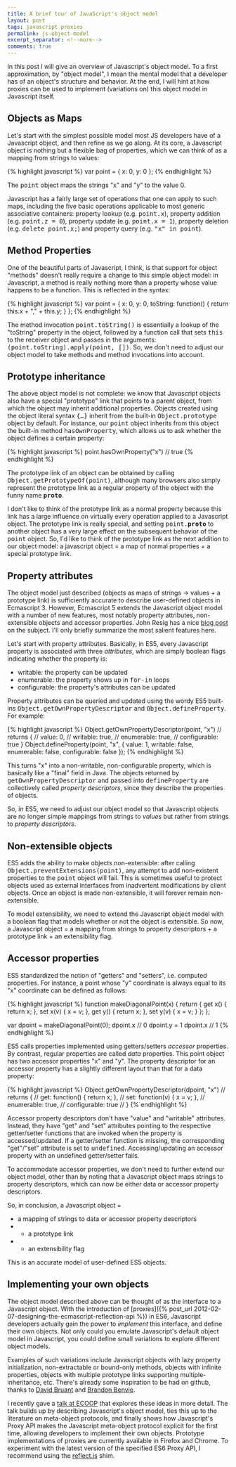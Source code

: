 ```yaml
---
title: A brief tour of JavaScript's object model
layout: post
tags: javascript proxies
permalink: js-object-model
excerpt_separator: <!--more-->
comments: true
---
```

In this post I will give an overview of Javascript's object model. To a first approximation, by "object model", I mean the mental model that a developer has of an object's structure and behavior. At the end, I will hint at how proxies can be used to implement (variations on) this object model in Javascript itself.

<!--more-->

## Objects as Maps

Let's start with the simplest possible model most JS developers have of a Javascript object, and then refine as we go along. At its core, a Javascript object is nothing but a flexible bag of properties, which we can think of as a mapping from strings to values:

{% highlight javascript %}
var point = {
  x: 0,
  y: 0
};
{% endhighlight %}

The <tt>point</tt> object maps the strings "x" and "y" to the value 0.

Javascript has a fairly large set of operations that one can apply to such maps, including the five basic operations applicable to most generic associative containers: property lookup (e.g. <tt>point.x</tt>), property addition (e.g. <tt>point.z = 0</tt>), property update (e.g. <tt>point.x = 1</tt>), property deletion (e.g. <tt>delete point.x;</tt>) and property query (e.g. <tt>"x" in point</tt>).

## Method Properties

One of the beautiful parts of Javascript, I think, is that support for object "methods" doesn't really require a change to this simple object model: in Javascript, a method is really nothing more than a property whose value happens to be a function. This is reflected in the syntax:

{% highlight javascript %}
var point = {
  x: 0,
  y: 0,
  toString: function() { return this.x + "," + this.y; }
};
{% endhighlight %}

The method invocation <tt>point.toString()</tt> is essentially a lookup of the "toString" property in the object, followed by a function call that sets <tt>this</tt> to the receiver object and passes in the arguments: <tt>(point.toString).apply(point, [])</tt>. So, we don't need to adjust our object model to take methods and method invocations into account.

## Prototype inheritance

The above object model is not complete: we know that Javascript objects also have a special "prototype" link that points to a parent object, from which the object may inherit additional properties. Objects created using the object literal syntax <tt>{…}</tt> inherit from the built-in <tt>Object.prototype</tt> object by default. For instance, our <tt>point</tt> object inherits from this object the built-in method <tt>hasOwnProperty</tt>, which allows us to ask whether the object defines a certain property:

{% highlight javascript %}
point.hasOwnProperty("x") // true
{% endhighlight %}

The prototype link of an object can be obtained by calling <tt>Object.getPrototypeOf(point)</tt>, although many browsers also simply represent the prototype link as a regular property of the object with the funny name <tt>__proto__</tt>.

I don't like to think of the prototype link as a normal property because this link has a large influence on virtually every operation applied to a Javascript object. The prototype link is really special, and setting <tt>point.__proto__</tt> to another object has a very large effect on the subsequent behavior of the <tt>point</tt> object. So, I'd like to think of the prototype link as the next addition to our object model: a javascript object = a map of normal properties + a special prototype link.

## Property attributes

The object model just described (objects as maps of strings -> values + a prototype link) is sufficiently accurate to describe user-defined objects in Ecmascript 3\. However, Ecmascript 5 extends the Javascript object model with a number of new features, most notably property attributes, non-extensible objects and accessor properties. John Resig has a nice [blog post](http://ejohn.org/blog/ecmascript-5-objects-and-properties/) on the subject. I'll only briefly summarize the most salient features here.

Let's start with property attributes. Basically, in ES5, every Javascript property is associated with three _attributes_, which are simply boolean flags indicating whether the property is:

*   writable: the property can be updated
*   enumerable: the property shows up in <tt>for-in</tt> loops
*   configurable: the property's attributes can be updated

Property attributes can be queried and updated using the wordy ES5 built-ins <tt>Object.getOwnPropertyDescriptor</tt> and <tt>Object.defineProperty</tt>. For example:

{% highlight javascript %}
Object.getOwnPropertyDescriptor(point, "x")
// returns {
//   value: 0,
//   writable: true,
//   enumerable: true,
//   configurable: true }
Object.defineProperty(point, "x", {
  value: 1,
  writable: false,
  enumerable: false,
  configurable: false
});
{% endhighlight %}

This turns "x" into a non-writable, non-configurable property, which is basically like a "final" field in Java. The objects returned by <tt>getOwnPropertyDescriptor</tt> and passed into <tt>defineProperty</tt> are collectively called _property descriptors_, since they describe the properties of objects.

So, in ES5, we need to adjust our object model so that Javascript objects are no longer simple mappings from strings to _values_ but rather from strings to _property descriptors_.

## Non-extensible objects

ES5 adds the ability to make objects non-extensible: after calling <tt>Object.preventExtensions(point)</tt>, any attempt to add non-existent properties to the <tt>point</tt> object will fail. This is sometimes useful to protect objects used as external interfaces from inadvertent modifications by client objects. Once an object is made non-extensible, it will forever remain non-extensible.

To model extensibility, we need to extend the Javascript object model with a boolean flag that models whether or not the object is extensible. So now, a Javascript object = a mapping from strings to property descriptors + a prototype link + an extensibility flag.

## Accessor properties

ES5 standardized the notion of "getters" and "setters", i.e. computed properties. For instance, a point whose "y" coordinate is always equal to its "x" coordinate can be defined as follows:

{% highlight javascript %}
function makeDiagonalPoint(x) {
  return {
    get x() { return x; },
    set x(v) { x = v; },
    get y() { return x; },
    set y(v) { x = v; }
  };
};

var dpoint = makeDiagonalPoint(0);
dpoint.x // 0
dpoint.y = 1
dpoint.x // 1
{% endhighlight %}

ES5 calls properties implemented using getters/setters _accessor_ properties. By contrast, regular properties are called _data_ properties. This point object has two accessor properties "x" and "y". The property descriptor for an accessor property has a slightly different layout than that for a data property:

{% highlight javascript %}
Object.getOwnPropertyDescriptor(dpoint, "x")
// returns {
//   get: function() { return x; },
//   set: function(v) { x = v; },
//   enumerable: true,
//   configurable: true
// }
{% endhighlight %}

Accessor property descriptors don't have "value" and "writable" attributes. Instead, they have "get" and "set" attributes pointing to the respective getter/setter functions that are invoked when the property is accessed/updated. If a getter/setter function is missing, the corresponding "get"/"set" attribute is set to <tt>undefined</tt>. Accessing/updating an accessor property with an undefined getter/setter fails.

To accommodate accessor properties, we don't need to further extend our object model, other than by noting that a Javascript object maps strings to property descriptors, which can now be either data or accessor property descriptors.

So, in conclusion, a Javascript object =

*   a mapping of strings to data or accessor property descriptors
*   + a prototype link
*   + an extensibility flag

This is an accurate model of user-defined ES5 objects.

## Implementing your own objects

The object model described above can be thought of as the interface to a Javascript object. With the introduction of [proxies]({% post_url 2012-02-07-designing-the-ecmascript-reflection-api %}) in ES6, Javascript developers actually gain the power to _implement_ this interface, and define their own objects. Not only could you emulate Javascript's default object model in Javascript, you could define small variations to explore different object models.

Examples of such variations include Javascript objects with lazy property initialization, non-extractable or bound-only methods, objects with infinite properties, objects with multiple prototype links supporting multiple-inheritance, etc. There's already some inspiration to be had on github, thanks to [David Bruant](https://github.com/DavidBruant/HarmonyProxyLab) and [Brandon Benvie](https://github.com/Benvie/meta-objects).

I recently gave a [talk at ECOOP](http://soft.vub.ac.be/~tvcutsem/invokedynamic/presentations/JSMop_ECOOP.pdf) that explores these ideas in more detail. The talk builds up by describing Javascript's object model, ties this up to the literature on meta-object protocols, and finally shows how Javascript's Proxy API makes the Javascript meta-object protocol explicit for the first time, allowing developers to implement their own objects. Prototype implementations of proxies are currently available in Firefox and Chrome. To experiment with the latest version of the specified ES6 Proxy API, I recommend using the [reflect.js](https://github.com/tvcutsem/harmony-reflect) shim.